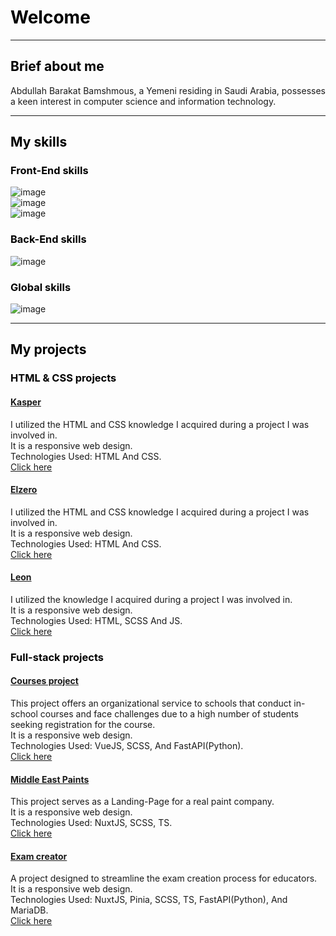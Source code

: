 <h1 style="color: 000;">Welcome</h1>

<hr>

<div>
<h2 style="color: 000;">Brief about me</h2>
<p>
Abdullah Barakat Bamshmous, a Yemeni residing in Saudi Arabia, possesses a keen interest in computer science and information technology.
</p>
</div>

<hr>

<div>
<h2 style="color: 000;">My skills</h2>

<div>
<h3 style="color: 000;">Front-End skills</h3>

<div>
<img src="https://skillicons.dev/icons?i=html,css,js" alt="image">
</div>

<div>
<img src="https://skillicons.dev/icons?i=sass,ts" alt="image">
</div>

<div>
<img src="https://skillicons.dev/icons?i=vue,nuxt" alt="image">
</div>
</div>

<div>
<h3 style="color: 000;">Back-End skills</h3>

<img src="https://skillicons.dev/icons?i=py,fastapi,mysql" alt="image">
</div>

<div>
<h3 style="color: 000;">Global skills</h3>

<img src="https://skillicons.dev/icons?i=github,ai" alt="image">
</div>
</div>

<hr>

<div>
<h2 style="color: 000;">My projects</h2>

<div>
<h3 style="color: 000;">HTML & CSS projects</h3>

<h4>
<a href="https://3bdullah330.github.io/Kasper/">Kasper</a>
</h4>
<p>
  I utilized the HTML and CSS knowledge I acquired during a project I was involved in. <br />
  It is a responsive web design. <br />
  Technologies Used: HTML And CSS. <br />
  <a href="https://3bdullah330.github.io/Kasper/">Click here</a>
</p>

<h4>
<a href="https://3bdullah330.github.io/Elzero">Elzero</a>
</h4>
<p>
  I utilized the HTML and CSS knowledge I acquired during a project I was involved in. <br />
  It is a responsive web design. <br />
  Technologies Used: HTML And CSS. <br />
  <a href="https://3bdullah330.github.io/Elzero">Click here</a>
</p>

<h4>
<a href="https://3bdullah330.github.io/Third-Project/">Leon</a>
</h4>
<p>
  I utilized the knowledge I acquired during a project I was involved in. <br />
  It is a responsive web design. <br />
  Technologies Used: HTML, SCSS And JS. <br />
  <a href="https://3bdullah330.github.io/Third-Project/">Click here</a>
</p>
</div>

<div>
<h3 style="color: 000;">Full-stack projects</h3>

<h4>
<a href="https://mkhboys-my.sharepoint.com/personal/s2055744_mkhb_moe_gov_sa/_layouts/15/stream.aspx?id=%2Fpersonal%2Fs2055744%5Fmkhb%5Fmoe%5Fgov%5Fsa%2FDocuments%2F%D9%85%D9%86%D8%B5%D8%A9%20%D8%A7%D9%84%D8%AF%D9%88%D8%B1%D8%A7%D8%AA%20%2D%20Google%20Chrome%201444%2D10%2D14%2006%2D15%2D13%2Emp4&referrer=OneDriveForBusiness&referrerScenario=OpenFile](https://mkhboys-my.sharepoint.com/:v:/g/personal/s2055744_mkhb_moe_gov_sa/EYcQKkuI_6NLi1QTkcVoGjYB4elVcH2ApmYYfVIzRSSG1A?nav=eyJyZWZlcnJhbEluZm8iOnsicmVmZXJyYWxBcHAiOiJTdHJlYW1XZWJBcHAiLCJyZWZlcnJhbFZpZXciOiJTaGFyZURpYWxvZyIsInJlZmVycmFsQXBwUGxhdGZvcm0iOiJXZWIiLCJyZWZlcnJhbE1vZGUiOiJ2aWV3In19&e=HyAa9R)https://mkhboys-my.sharepoint.com/:v:/g/personal/s2055744_mkhb_moe_gov_sa/EYcQKkuI_6NLi1QTkcVoGjYB4elVcH2ApmYYfVIzRSSG1A?nav=eyJyZWZlcnJhbEluZm8iOnsicmVmZXJyYWxBcHAiOiJTdHJlYW1XZWJBcHAiLCJyZWZlcnJhbFZpZXciOiJTaGFyZURpYWxvZyIsInJlZmVycmFsQXBwUGxhdGZvcm0iOiJXZWIiLCJyZWZlcnJhbE1vZGUiOiJ2aWV3In19&e=HyAa9R">Courses project</a>
</h4>
<p>
  This project offers an organizational service to schools that conduct in-school courses and face challenges due to a high number of students seeking registration for the course. <br />
  It is a responsive web design. <br />
  Technologies Used: VueJS, SCSS, And FastAPI(Python). <br />
  <a href="https://mkhboys-my.sharepoint.com/personal/s2055744_mkhb_moe_gov_sa/_layouts/15/stream.aspx?          id=%2Fpersonal%2Fs2055744%5Fmkhb%5Fmoe%5Fgov%5Fsa%2FDocuments%2F%D9%85%D9%86%D8%B5%D8%A9%20%D8%A7%D9%84%D8%AF%D9%88%D8%B1%D8%A7%D8%AA%20%2D%20Google%20Chrome%201444%2D10%2D14%2006%2D15%2D13%2Emp4&referrer=OneDriveForBusiness&referrerScenario=OpenFile](https://mkhboys-my.sharepoint.com/:v:/g/personal/s2055744_mkhb_moe_gov_sa/EYcQKkuI_6NLi1QTkcVoGjYB4elVcH2ApmYYfVIzRSSG1A?nav=eyJyZWZlcnJhbEluZm8iOnsicmVmZXJyYWxBcHAiOiJTdHJlYW1XZWJBcHAiLCJyZWZlcnJhbFZpZXciOiJTaGFyZURpYWxvZyIsInJlZmVycmFsQXBwUGxhdGZvcm0iOiJXZWIiLCJyZWZlcnJhbE1vZGUiOiJ2aWV3In19&e=HyAa9R)https://mkhboys-my.sharepoint.com/:v:/g/personal/s2055744_mkhb_moe_gov_sa/EYcQKkuI_6NLi1QTkcVoGjYB4elVcH2ApmYYfVIzRSSG1A?nav=eyJyZWZlcnJhbEluZm8iOnsicmVmZXJyYWxBcHAiOiJTdHJlYW1XZWJBcHAiLCJyZWZlcnJhbFZpZXciOiJTaGFyZURpYWxvZyIsInJlZmVycmFsQXBwUGxhdGZvcm0iOiJXZWIiLCJyZWZlcnJhbE1vZGUiOiJ2aWV3In19&e=HyAa9R">
    Click here
  </a>
</p>

<h4>
<a href="https://mepaints.com/">Middle East Paints</a>
</h4>
<p>
  This project serves as a Landing-Page for a real paint company.
  <br />
  It is a responsive web design. <br />
  Technologies Used: NuxtJS, SCSS, TS.
  <br />
  <a href="https://mepaints.com/">Click here</a>
</p>

<h4>
<a href="https://startling-creponne-c10414.netlify.app/">Exam creator</a>
</h4>
<p>
  A project designed to streamline the exam creation process for educators. <br />
  It is a responsive web design. <br />
  Technologies Used: NuxtJS, Pinia, SCSS, TS, FastAPI(Python), And MariaDB. <br />
  <a href="https://startling-creponne-c10414.netlify.app/">Click here</a>
</p>

</div>
</div>
